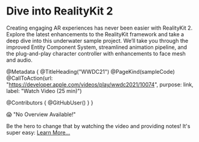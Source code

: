 # Dive into RealityKit 2

Creating engaging AR experiences has never been easier with RealityKit 2. Explore the latest enhancements to the RealityKit framework and take a deep dive into this underwater sample project. We’ll take you through the improved Entity Component System, streamlined animation pipeline, and the plug-and-play character controller with enhancements to face mesh and audio.

@Metadata {
   @TitleHeading("WWDC21")
   @PageKind(sampleCode)
   @CallToAction(url: "https://developer.apple.com/videos/play/wwdc2021/10074", purpose: link, label: "Watch Video (25 min)")

   @Contributors {
      @GitHubUser(<replace this with your GitHub handle>)
   }
}

😱 "No Overview Available!"

Be the hero to change that by watching the video and providing notes! It's super easy:
 [Learn More…](https://wwdcnotes.com/documentation/wwdcnotes/contributing)
